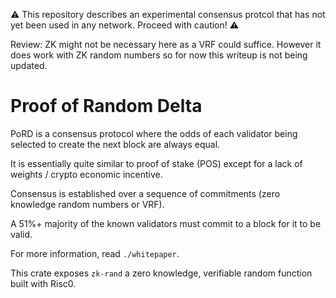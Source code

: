 :warning: This repository describes an experimental consensus protcol that has not yet been used in any network. Proceed with caution! :warning:

Review: ZK might not be necessary here as a VRF could suffice. However it does work with ZK random numbers so for now this writeup is not being updated.

# Proof of Random Delta

PoRD is a consensus protocol where the odds of each validator being selected to create the next block are always equal.

It is essentially quite similar to proof of stake (POS) except for a lack of weights / crypto economic incentive.

Consensus is established over a sequence of commitments (zero knowledge random numbers or VRF).

A 51%+ majority of the known validators must commit to a block for it to be valid.

For more information, read `./whitepaper`.

This crate exposes `zk-rand` a zero knowledge, verifiable random function built with Risc0.